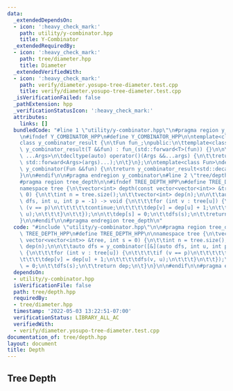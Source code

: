 ```yaml
---
data:
  _extendedDependsOn:
  - icon: ':heavy_check_mark:'
    path: utility/y-combinator.hpp
    title: Y-Combinator
  _extendedRequiredBy:
  - icon: ':heavy_check_mark:'
    path: tree/diameter.hpp
    title: Diameter
  _extendedVerifiedWith:
  - icon: ':heavy_check_mark:'
    path: verify/diameter.yosupo-tree-diameter.test.cpp
    title: verify/diameter.yosupo-tree-diameter.test.cpp
  _isVerificationFailed: false
  _pathExtension: hpp
  _verificationStatusIcon: ':heavy_check_mark:'
  attributes:
    links: []
  bundledCode: "#line 1 \"utility/y-combinator.hpp\"\n#pragma region y_combinator\n\
    \n#ifndef Y_COMBINATOR_HPP\n#define Y_COMBINATOR_HPP\n\ntemplate<class Fun>\n\
    class y_combinator_result {\n\tFun fun_;\npublic:\n\ttemplate<class T>\n\texplicit\
    \ y_combinator_result(T &&fun) : fun_(std::forward<T>(fun)) {}\n\n\ttemplate<class\
    \ ...Args>\n\tdecltype(auto) operator()(Args &&...args) {\n\t\treturn fun_(std::ref(*this),\
    \ std::forward<Args>(args)...);\n\t}\n};\n\ntemplate<class Fun>\ndecltype(auto)\
    \ y_combinator(Fun &&fun) {\n\treturn y_combinator_result<std::decay_t<Fun>>(std::forward<Fun>(fun));\n\
    }\n\n#endif\n\n#pragma endregion y_combinator\n#line 2 \"tree/depth.hpp\"\n\n\
    #pragma region tree_depth\n\n#ifndef TREE_DEPTH_HPP\n#define TREE_DEPTH_HPP\n\n\
    namespace tree {\n\tvector<int> depth(const vector<vector<int>> &tree, int s =\
    \ 0) {\n\t\tint n = tree.size();\n\t\tvector<int> dep(n);\n\n\t\tauto dfs = y_combinator([&](auto\
    \ dfs, int u, int p = -1) -> void {\n\t\t\tfor (int v : tree[u]) {\n\t\t\t\tif\
    \ (v == p)\n\t\t\t\t\tcontinue;\n\t\t\t\tdep[v] = dep[u] + 1;\n\t\t\t\tdfs(v,\
    \ u);\n\t\t\t}\n\t\t});\n\n\t\tdep[s] = 0;\n\t\tdfs(s);\n\t\treturn dep;\n\t}\n\
    }\n\n#endif\n\n#pragma endregion tree_depth\n"
  code: "#include \"utility/y-combinator.hpp\"\n\n#pragma region tree_depth\n\n#ifndef\
    \ TREE_DEPTH_HPP\n#define TREE_DEPTH_HPP\n\nnamespace tree {\n\tvector<int> depth(const\
    \ vector<vector<int>> &tree, int s = 0) {\n\t\tint n = tree.size();\n\t\tvector<int>\
    \ dep(n);\n\n\t\tauto dfs = y_combinator([&](auto dfs, int u, int p = -1) -> void\
    \ {\n\t\t\tfor (int v : tree[u]) {\n\t\t\t\tif (v == p)\n\t\t\t\t\tcontinue;\n\
    \t\t\t\tdep[v] = dep[u] + 1;\n\t\t\t\tdfs(v, u);\n\t\t\t}\n\t\t});\n\n\t\tdep[s]\
    \ = 0;\n\t\tdfs(s);\n\t\treturn dep;\n\t}\n}\n\n#endif\n\n#pragma endregion tree_depth"
  dependsOn:
  - utility/y-combinator.hpp
  isVerificationFile: false
  path: tree/depth.hpp
  requiredBy:
  - tree/diameter.hpp
  timestamp: '2022-05-03 13:22:51-07:00'
  verificationStatus: LIBRARY_ALL_AC
  verifiedWith:
  - verify/diameter.yosupo-tree-diameter.test.cpp
documentation_of: tree/depth.hpp
layout: document
title: Depth
---
```


## Tree Depth